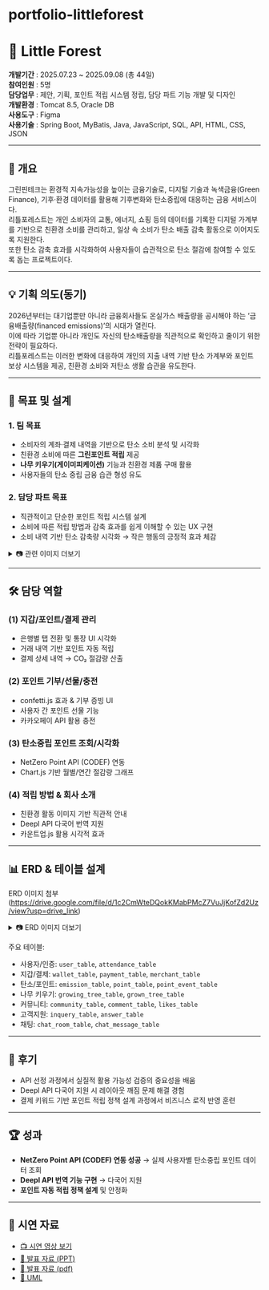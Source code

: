 # portfolio-littleforest


# 🌳 Little Forest

**개발기간** : 2025.07.23 ~ 2025.09.08 (총 44일)  
**참여인원** : 5명  
**담당업무** : 제안, 기획, 포인트 적립 시스템 정립, 담당 파트 기능 개발 및 디자인  
**개발환경** : Tomcat 8.5, Oracle DB  
**사용도구** : Figma  
**사용기술** : Spring Boot, MyBatis, Java, JavaScript, SQL, API, HTML, CSS, JSON  

---

## 📖 개요
그린핀테크는 환경적 지속가능성을 높이는 금융기술로, 디지털 기술과 녹색금융(Green Finance), 기후·환경 데이터를 활용해 기후변화와 탄소중립에 대응하는 금융 서비스이다.  
리틀포레스트는 개인 소비자의 교통, 에너지, 쇼핑 등의 데이터를 기록한 디지털 가계부를 기반으로 친환경 소비를 관리하고, 일상 속 소비가 탄소 배출 감축 활동으로 이어지도록 지원한다.  
또한 탄소 감축 효과를 시각화하여 사용자들이 습관적으로 탄소 절감에 참여할 수 있도록 돕는 프로젝트이다.

---

## 💡 기획 의도(동기)
2026년부터는 대기업뿐만 아니라 금융회사들도 온실가스 배출량을 공시해야 하는 ‘금융배출량(financed emissions)’의 시대가 열린다.  
이에 따라 기업뿐 아니라 개인도 자신의 탄소배출량을 직관적으로 확인하고 줄이기 위한 전략이 필요하다.  
리틀포레스트는 이러한 변화에 대응하여 개인의 지출 내역 기반 탄소 가계부와 포인트 보상 시스템을 제공, 친환경 소비와 저탄소 생활 습관을 유도한다.  

---

## 🎯 목표 및 설계
### 1. 팀 목표
- 소비자의 계좌·결제 내역을 기반으로 탄소 소비 분석 및 시각화  
- 친환경 소비에 따른 **그린포인트 적립** 제공  
- **나무 키우기(게이미피케이션)** 기능과 친환경 제품 구매 활용  
- 사용자들의 탄소 중립 금융 습관 형성 유도  

### 2. 담당 파트 목표
- 직관적이고 단순한 포인트 적립 시스템 설계  
- 소비에 따른 적립 방법과 감축 효과를 쉽게 이해할 수 있는 UX 구현  
- 소비 내역 기반 탄소 감축량 시각화 → 작은 행동의 긍정적 효과 체감  

<details>
<summary>📷 관련 이미지 더보기</summary>

![지갑 페이지](./images/wallet.png)  
![포인트 관리](./images/point.png)  
![나무 키우기](./images/tree.png)  

</details>

---

## 🛠️ 담당 역할
### (1) 지갑/포인트/결제 관리
- 은행별 탭 전환 및 통장 UI 시각화  
- 거래 내역 기반 포인트 자동 적립  
- 결제 상세 내역 → CO₂ 절감량 산출  

### (2) 포인트 기부/선물/충전
- confetti.js 효과 & 기부 증빙 UI  
- 사용자 간 포인트 선물 기능  
- 카카오페이 API 활용 충전  

### (3) 탄소중립 포인트 조회/시각화
- NetZero Point API (CODEF) 연동  
- Chart.js 기반 월별/연간 절감량 그래프  

### (4) 적립 방법 & 회사 소개
- 친환경 활동 이미지 기반 직관적 안내  
- Deepl API 다국어 번역 지원  
- 카운트업.js 활용 시각적 효과  

---

## 📊 ERD & 테이블 설계
ERD 이미지 첨부 (https://drive.google.com/file/d/1c2CmWteDQokKMabPMcZ7VuJjKofZd2Uz/view?usp=drive_link)

<details>
<summary>📷 ERD 이미지 더보기</summary>

![ERD 이미지](https://drive.google.com/uc?export=view&id=1c2CmWteDQokKMabPMcZ7VuJjKofZd2Uz) 

</details>

주요 테이블:
- 사용자/인증: `user_table`, `attendance_table`  
- 지갑/결제: `wallet_table`, `payment_table`, `merchant_table`  
- 탄소/포인트: `emission_table`, `point_table`, `point_event_table`  
- 나무 키우기: `growing_tree_table`, `grown_tree_table`  
- 커뮤니티: `community_table`, `comment_table`, `likes_table`  
- 고객지원: `inquery_table`, `answer_table`  
- 채팅: `chat_room_table`, `chat_message_table`  

---

## 📌 후기
- API 선정 과정에서 실질적 활용 가능성 검증의 중요성을 배움  
- Deepl API 다국어 지원 시 레이아웃 깨짐 문제 해결 경험  
- 결제 키워드 기반 포인트 적립 정책 설계 과정에서 비즈니스 로직 반영 훈련  

---

## 🏆 성과
- **NetZero Point API (CODEF) 연동 성공** → 실제 사용자별 탄소중립 포인트 데이터 조회  
- **Deepl API 번역 기능 구현** → 다국어 지원  
- **포인트 자동 적립 정책 설계** 및 안정화 

---

## 🎥 시연 자료
- [📺 시연 영상 보기](https://drive.google.com/file/d/1B79tO0RvvM4-UvIusbN7ap0b9GK5vbZp/view?usp=drive_link)  
- [📑 발표 자료 (PPT)](https://docs.google.com/presentation/d/16lXHTDZbE-LNdOH8F0PCaCt6K38miHoa/edit?usp=drive_link&ouid=115939005204624444347&rtpof=true&sd=true)
- [📑 발표 자료 (pdf)](https://drive.google.com/file/d/1R2O6azIVtrfG5PVHf0HQbu1ax7nbVQV5/view?usp=drive_link)
- [📑 UML](https://drive.google.com/file/d/1nqFyjvWFnB1mlrkAlK9wcyfHImJZQSMl/view?usp=drive_link)
